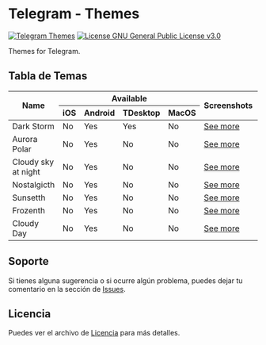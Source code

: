 # Telegram - Themes
[![Telegram Themes](https://img.shields.io/badge/Telegram%20Themes-brightgreen)](https://github.com/jric2002/telegram-themes)
[![License GNU General Public License v3.0](https://img.shields.io/badge/License-GNU%20General%20Public%20License%20v3.0-blue)](https://github.com/jric2002/telegram-themes/blob/master/LICENSE)

Themes for Telegram.

## Tabla de Temas
<table>
  <thead>
    <tr>
      <th rowspan="2" colspan="1">Name</th>
      <th rowspan="1" colspan="4">Available</th>
      <th rowspan="2" colspan="1">Screenshots</th>
      <th rowspan="2" colspan="1">Link</th>
    </tr>
    <tr>
      <th>iOS</th>
      <th>Android</th>
      <th>TDesktop</th>
      <th>MacOS</th>
    </tr>
  </thead>
  <tbody>
    <tr>
      <td>Dark Storm</td>
      <td>No</td>
      <td>Yes</td>
      <td>Yes</td>
      <td>No</td>
      <td><a href="./dark_storm/">See more</a></td>
      <td>https://t.me/addtheme/dark_storm</td>
    </tr>
    <tr>
      <td>Aurora Polar</td>
      <td>No</td>
      <td>Yes</td>
      <td>No</td>
      <td>No</td>
      <td><a href="./aurora_polar/">See more</a></td>
      <td>https://t.me/addtheme/aurora_polar</td>
    </tr>
    <tr>
      <td>Cloudy sky at night</td>
      <td>No</td>
      <td>Yes</td>
      <td>No</td>
      <td>No</td>
      <td><a href="./cloudy_sky_at_night/">See more</a></td>
      <td>https://t.me/addtheme/cloudy_sky_at_night</td>
    </tr>
    <tr>
      <td>Nostalgicth</td>
      <td>No</td>
      <td>Yes</td>
      <td>No</td>
      <td>No</td>
      <td><a href="./nostalgicth/">See more</a></td>
      <td>https://t.me/addtheme/nostalgicth</td>
    </tr>
    <tr>
      <td>Sunsetth</td>
      <td>No</td>
      <td>Yes</td>
      <td>No</td>
      <td>No</td>
      <td><a href="./sunsetth/">See more</a></td>
      <td>https://t.me/addtheme/sunsetth</td>
    </tr>
    <tr>
      <td>Frozenth</td>
      <td>No</td>
      <td>Yes</td>
      <td>No</td>
      <td>No</td>
      <td><a href="./frozenth/">See more</a></td>
      <td>https://t.me/addtheme/frozenth</td>
    </tr>
    <tr>
      <td>Cloudy Day</td>
      <td>No</td>
      <td>Yes</td>
      <td>No</td>
      <td>No</td>
      <td><a href="./cloudy_day/">See more</a></td>
      <td>https://t.me/addtheme/cloudy_day</td>
    </tr>
  </tbody>
  <tfoot>
  </tfoot>
</table>

## Soporte
Si tienes alguna sugerencia o si ocurre algún problema, puedes dejar tu comentario en la sección de [Issues](https://github.com/jric2002/telegram-themes/issues).

## Licencia
Puedes ver el archivo de [Licencia](https://github.com/jric2002/telegram-themes/blob/master/LICENSE) para más detalles.